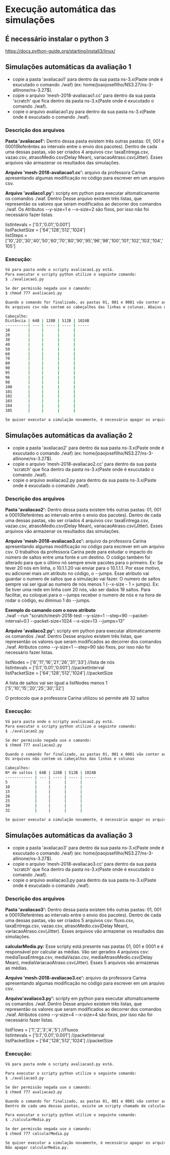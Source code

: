 # Execução automática das simulações

## É necessário instalar o python 3

https://docs.python-guide.org/starting/install3/linux/

## Simulações automáticas da avaliação 1

+ copie a pasta 'avaliacao1' para dentro da sua pasta ns-3.x(Paste onde é exucutado o comando ./waf) (ex: home/joaojosefilho/NS3.27/ns-3-allinone/ns-3.27$).  
+ copie o arquivo 'mesh-2018-avaliacao1.cc' para dentro da sua pasta 'scratch' que fica dentro da pasta ns-3.x(Paste onde é exucutado o comando ./waf).  
+ copie o arquivo avaliacao1.py para dentro da sua pasta ns-3.x(Paste onde é exucutado o comando ./waf).  

### Descrição dos arquivos

**Pasta 'avaliacao1':** Dentro dessa pasta existem três outras pastas: 01, 001 e 0001(Referêntes ao intervalo entre o envio dos pacotes). Dentro de cada uma dessas pastas, vão ser criados 4 arquivos csv: taxaEntrega.csv, vazao.csv, atrasoMedio.csv(Delay Mean), variacaoAtraso.csv(Jitter). Esses arquivos vão armazenar os resultados das simulações.

**Arquivo 'mesh-2018-avaliacao1.cc':** arquivo da professora Carina apresentando algumas modificação no código para escrever em um arquivo csv.

**Arquivo 'avaliaco1.py':** scripty em python para executar altomaticamente os comandos ./waf. Dentro Desse arquivo existem três listas, que representão os valores que seram modificados ao decorrer dos comandos ./waf. Os Atributos --y-size=1 e --x-size=2 são fixos, por isso não foi necessário fazer listas.

listIntevals = ['0.1','0.01','0.001']  
listPacketSize = ['64','128','512','1024']  
listSteps = ['10','20','30','40','50','60','70','80','90','95','96','98','100','101','102','103','104','105']  

### Execução:

``` bash
Vá para pasta onde o scripty avaliacao1.py está.  
Para executar o scripty python utilize o seguinte comando:  
$ ./avaliacao1.py

Se der permissão negada use o camando:  
$ chmod 777 avaliacao1.py

Quando o comando for finalizado, as pastas 01, 001 e 0001 vão conter arquivos csv que contém os resultados das simulações.  
Os arquivos csv não contem os cabeçalhos das linhas e colunas. Abaixo estará o cabeçalho

Cabeçalho:  
Distância | 64B | 128B | 512B | 1024B
----------| --- | ---- | ---- | -----
10        |     |      |      |
20        |     |      |      |
30        |     |      |      |
40        |     |      |      |
50        |     |      |      |
60        |     |      |      |
70        |     |      |      |
80        |     |      |      |
90        |     |      |      |
95        |     |      |      |
96        |     |      |      |
98        |     |      |      |
100       |     |      |      |
101       |     |      |      |
102       |     |      |      |
103       |     |      |      |
104       |     |      |      |
105       |     |      |      |

Se quiser executar a simulação novamente, é necessário apagar os arquivos csv dentro das pastas 01,001 e 0001
```



## Simulações automáticas da avaliação 2

+ copie a pasta 'avaliacao2' para dentro da sua pasta ns-3.x(Paste onde é exucutado o comando ./waf) (ex: home/joaojosefilho/NS3.27/ns-3-allinone/ns-3.27$).  
+ copie o arquivo 'mesh-2018-avaliacao2.cc' para dentro da sua pasta 'scratch' que fica dentro da pasta ns-3.x(Paste onde é exucutado o comando ./waf).  
+ copie o arquivo avaliacao2.py para dentro da sua pasta ns-3.x(Paste onde é exucutado o comando ./waf).  

### Descrição dos arquivos

**Pasta 'avaliacao2':** Dentro dessa pasta existem três outras pastas: 01, 001 e 0001(Referêntes ao intervalo entre o envio dos pacotes). Dentro de cada uma dessas pastas, vão ser criados 4 arquivos csv: taxaEntrega.csv, vazao.csv, atrasoMedio.csv(Delay Mean), variacaoAtraso.csv(Jitter). Esses arquivos vão armazenar os resultados das simulações.

**Arquivo 'mesh-2018-avaliacao3.cc':** arquivo da professora Carina apresentando algumas modificação no código para escrever em um arquivo csv. O trabalhos da professora Carina pede para estudar o impacto do número de saltos entre uma fonte e um destino. O código também foi alterado para que o último nó sempre envie pacotes para o primeiro. Ex: Se tever 20 nós em linha, o 10.1.1.20 vai enviar para o 10.1.1.1. Por esse motivo, eu adicionei mais um atributo no código, o --jumps. Esse atributo vai guardar o numero de saltos que a simulação vai fazer. O numero de saltos sempre vai ser igual ao numero de nós menos 1 (--x-size - 1 = jumps). Ex: Se tiver uma rede em linha com 20 nós, vão ser dados 19 saltos. Para facilitar, eu coloquei para o --jumps receber o numero de nós e na hora de rodar o código, eu diminuo 1 do --jumps.

**Exemplo do camando com o novo atributo**  
./waf --run "scratch/mesh-2018-test --y-size=1 --step=90 --packet-interval=0.1 --packet-size=1024 --x-size=13 --jumps=13"

**Arquivo 'avaliaco2.py':** scripty em python para executar altomaticamente os comandos ./waf. Dentro Desse arquivo existem três listas, que representão os valores que seram modificados ao decorrer dos comandos ./waf. Atributos como --y-size=1 --step=90 são fixos, por isso não foi necessário fazer listas.

listNodes = ['6','11','16','21','26','31','33'] //lista de nós   
listIntevals = ['0.1','0.01','0.001'] //packetInterval  
listPacketSize = ['64','128','512','1024'] //packetSize

A lista de saltos vai ser igual a listNodes menos 1  
['5','10','15','20','25','30','32']

O protocolo que a professora Carina utilizou só permite até 32 saltos

### Execução:

``` bash
Vá para pasta onde o scripty avaliacao2.py está.  
Para executar o scripty python utilize o seguinte comando:  
$ ./avaliacao2.py

Se der permissão negada use o camando:  
$ chmod 777 avaliacao2.py

Quando o comando for finalizado, as pastas 01, 001 e 0001 vão conter arquivos csv que contém os resultados das simulações.  
Os arquivos não contem os cabeçalhos das linhas e colunas

Cabeçalhos:  
Nº de saltos | 64B | 128B | 512B | 1024B
------------ | --- | ---- | ---- | -----
5            |     |      |      |
10           |     |      |      |
15           |     |      |      |
20           |     |      |      |
25           |     |      |      |
30           |     |      |      |
32           |     |      |      |

Se quiser executar a simulação novamente, é necessário apagar os arquivos csv dentro das pastas 01,001 e 0001
```

## Simulações automáticas da avaliação 3
    
+ copie a pasta 'avaliacao3' para dentro da sua pasta ns-3.x(Paste onde é exucutado o comando ./waf) (ex: home/joaojosefilho/NS3.27/ns-3-allinone/ns-3.27$).  
+ copie o arquivo 'mesh-2018-avaliacao3.cc' para dentro da sua pasta 'scratch' que fica dentro da pasta ns-3.x(Paste onde é exucutado o comando ./waf).  
+ copie o arquivo avaliacao3.py para dentro da sua pasta ns-3.x(Paste onde é exucutado o comando ./waf).

### Descrição dos arquivos

**Pasta 'avaliacao3':** Dentro dessa pasta existem três outras pastas: 01, 001 e 0001(Referêntes ao intervalo entre o envio dos pacotes). Dentro de cada uma dessas pastas, vão ser criados 5 arquivos csv: fluxo.csv, taxaEntrega.csv, vazao.csv, atrasoMedio.csv(Delay Mean), variacaoAtraso.csv(Jitter). Esses arquivos vão armazenar os resultados das simulações. 

**calcularMedia.py:** Esse scripty está presente nas pastas 01, 001 e 0001 e é responsável por calcular as médias. Vão ser gerados 4 arquivos csv: mediaTaxaEntrega.csv, mediaVazao.csv, mediaAtrasoMedio.csv(Delay Mean), mediaVariacaoAtraso.csv(Jitter). Esses 5 arquivos vão armazenas as médias.

**Arquivo 'mesh-2018-avaliacao3.cc':** arquivo da professora Carina apresentando algumas modificação no código para escrever em um arquivo csv.

**Arquivo'avaliaco3.py':** scripty em python para executar altomaticamente os comandos ./waf. Dentro Desse arquivo existem três listas, que representão os valores que seram modificados ao decorrer dos comandos ./waf. Atributos como --y-size=4 --x-size=4 são fixos, por isso não foi necessário fazer listas.

listFlows = ['1','2','3','4','5'] //Fluxos  
listIntevals = ['0.1','0.01','0.001'] //packetInterval  
listPacketSize = ['64','128','512','1024'] //packetSize

### Execução:

``` bash
Vá para pasta onde o scripty avaliacao3.py está.

Para executar o scripty python utilize o seguinte comando:  
$ ./avaliacao3.py

Se der permissão negada use o camando:  
$ chmod 777 avaliacao3.py

Quando o comando for finalizado, as pastas 01, 001 e 0001 vão conter arquivos csv que contém os resultados das simulações.  
Dentro de cada uma dessas pastas, existe um scripty chamado de calcularMedia.py que vai calcular as médias das simulações.  

Para executar o scripty python utilize o seguinte comando:  
$ ./calcularMedia.py

Se der permissão negada use o camando:  
$ chmod 777 calcularMedia.py

Se quiser executar a simulação novamente, é necessário apagar os arquivos csv dentro das pastas 01,001 e 0001.  
Não apagar calcularMedia.py.
```
